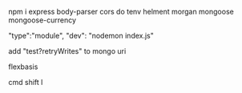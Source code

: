npm i express body-parser cors do
tenv helment morgan mongoose mongoose-currency


  "type":"module",
    "dev": "nodemon index.js"

add "test?retryWrites" to mongo uri


flexbasis

cmd shift l
